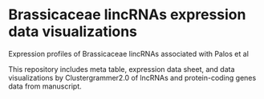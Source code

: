 # Brassicaceae lincRNAs expression data visualizations
Expression profiles of Brassicaceae lincRNAs associated with Palos et al


This repository includes meta table, expression data sheet, and data visualizations by Clustergrammer2.0 of lncRNAs and protein-coding genes data from manuscript. 

